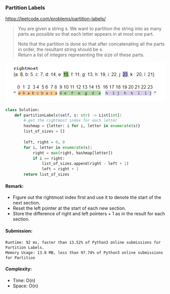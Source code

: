 ### Partition Labels
https://leetcode.com/problems/partition-labels/
>You are given a string s. We want to partition the string into as many parts as possible so that each letter appears in at most one part.
>
>Note that the partition is done so that after concatenating all the parts in order, the resultant string should be s.\
>Return a list of integers representing the size of these parts.

<img src="../images/763_Partition_Lables.png" width="500px" />

```python
class Solution:
    def partitionLabels(self, s: str) -> List[int]:
        # get the rightmost index for each letter
        hashmap = {letter: i for i, letter in enumerate(s)}
        list_of_sizes = []
        
        left, right = 0, 0
        for i, letter in enumerate(s):
            right = max(right, hashmap[letter])
            if i == right:
                list_of_sizes.append(right - left + 1)
                left = right + 1
        return list_of_sizes
```
#### Remark:
- Figure out the rightmost index first and use it to denote the start of the next section.
- Reset the left pointer at the start of each new section.
- Store the difference of right and left pointers + 1 as in the result for each section.
#### Submission:
```
Runtime: 92 ms, faster than 13.52% of Python3 online submissions for Partition Labels.
Memory Usage: 13.8 MB, less than 97.74% of Python3 online submissions for Partition 
```
#### Complexity:
- Time: O(n)
- Space: O(n)
